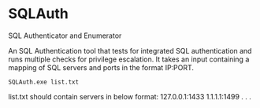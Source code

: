 # SQLAuth
SQL Authenticator and Enumerator

An SQL Authentication tool that tests for integrated SQL authentication and runs multiple checks for privilege escalation. It takes an input containing a mapping of SQL servers and ports in the format IP:PORT.

```
SQLAuth.exe list.txt
```
list.txt should contain servers in below format:
127.0.0.1:1433
1.1.1.1:1499
.
.
.
